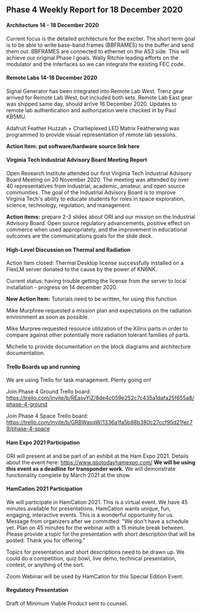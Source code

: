 ## Phase 4 Weekly Report for 18 December 2020

#### Architecture 14 - 18 December 2020

Current focus is the detailed architecture for the exciter. The short term goal is to be able to write base-band frames (BBFRAMES) to the buffer and send them out. BBFRAMES are connected to ethernet on the A53 side. This will achieve our original Phase I goals. Wally Ritchie leading efforts on the modulator and the interfaces so we can integrate the existing FEC code. 

#### Remote Labs 14-18 December 2020

Signal Generator has been integrated into Remote Lab West. Trenz gear arrived for Remote Lab West, but included both sets. Remote Lab East gear was shipped same day, should arrive 16 December 2020. Updates to remote lab authentication and authorization were checked in by Paul KB5MU. 

Adafruit Feather Huzzah + Charlieplexed LED Matrix Featherwing was programmed to provide visual representation of remote lab sessions.

**Action Item: put software/hardware source link here**

#### Virginia Tech Industrial Advisory Board Meeting Report
Open Research Institute attended our first Virginia Tech Industrial Advisory Board Meeting on 20 November 2020. The meeting was attended by over 40 representatives from industrial, academic, amateur, and open source communities. The goal of the Industrial Advisory Board is to improve Virginia Tech's ability to educate students for roles in space exploration, science, technology, regulation, and management. 

**Action items:** prepare 2-3 slides about ORI and our mission on the Industrial Advisory Board. Open source regulatory advancements, positive effect on commerce when used appropriately, and the improvement in educational outcomes are the communications goals for the slide deck. 

#### High-Level Discussion on Thermal and Radiation 

Action Item closed: Thermal Desktop license successfully installed on a FlexLM server donated to the cause by the power of KN6NK. 

Current status: having trouble getting the license from the server to local installation - progress on 14 december 2020. 

**New Action Item:** Tutorials need to be written, for using this function

Mike Murphree requested a mission plan and expectations on the radiation environment as soon as possible.

Mike Murpree requested resource utilization of the Xilinx parts in order to compare against other potentially more radiation tolerant families of parts. 

Michelle to provide documentation on the block diagrams and architecture documentation. 

#### Trello Boards up and running
We are using Trello for task management. Plenty going on! 

Join Phase 4 Ground Trello board:
https://trello.com/invite/b/REasyYiZ/8de4c059e252c7c435a1dafa25f655a8/phase-4-ground

Join Phase 4 Space Trello board:
https://trello.com/invite/b/GRBWasqW/1336a1fa5b88b380c27ccf95d21fec79/phase-4-space


#### Ham Expo 2021 Participation
ORI will present at and be part of an exhibit at the Ham Expo 2021. Details about the event here: https://www.qsotodayhamexpo.com/ 
**We will be using this event as a deadline for transponder work.** We will demonstrate functionality complete by March 2021 at the show. 

#### HamCation 2021 Participation
We will participate in HamCation 2021. This is a virtual event. We have 45 minutes available for presentations. HamCation wants unique, fun, engaging, interactive events. This is a wonderful opportunity for us. Message from organizers after we committed: "We don't have a schedule yet. Plan on 45 minutes for the webinar with a 15 minute break between. Please provide a topic for the presentation with short description that will be posted. Thank you for offering."

Topics for presentation and short descriptions need to be drawn up. We could do a competition, quiz bowl, live demo, technical presentation, contest, or anything of the sort. 

Zoom Webinar will be used by HamCation for this Special Edition Event.  

#### Regulatory Presentation
Draft of Minimum Viable Product sent to counsel. 
